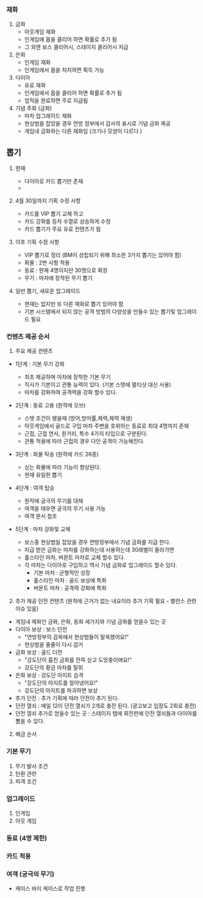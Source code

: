 ### 재화
1) 금화
    - 아웃게임 재화
    - 인게임에 몹을 클리어 하면 확률로 추가 됨
    - 그 외엔 보스 클리어시, 스테이지 클리어시 지급
2) 은화
    - 인게임 재화 
    - 인게임에서 몹을 처치하면 획득 가능
4) 다이아
    - 유료 재화
    - 인게임에서 몹을 클리어 하면 확률로 추가 됨
    - 업적을 완료하면 주로 지급됨
4) 기념 주화 (금화)
    - 마차 업그레이드 재화 
    - 현상범을 잡았을 경우 연방 정부에서 감사의 표시로 기념 금화 제공
    - 게임내 금화와는 다른 재화임 (크기나 모양이 다르다.)

## 뽑기
1) 현재 
    - 다이아로 카드 뽑기만 존재
    -  
2) 4월 30일까지 기획 수정 사항
    - 카드를 VIP 뽑기 교체 하고 
    - 카드 강화를 등차 수열로 상승하게 수정
    - 카드 뽑기가 주요 유료 컨텐츠가 됨
     
3) 이후 기획 수정 사항
    - VIP 뽑기로 정리 (BM이 성립되기 위해 최소한 3가지 뽑기는 있어야 함)
    - 화물 : 2번 사항 적용 
    - 동료 : 현재 4명이지만 30명으로 확장
    - 무기 : 마차에 장착된 무기 뽑기

4) 일반 뽑기, 새로운 업그레이드     
    - 현재는 없지만 또 다른 재화로 뽑기 있어야 함
    - 기본 시스템에서 되지 않는 공격 방법의 다양성을 만들수 있는 뽑기및 업그레이드 필요

### 컨텐츠 제공 순서
1) 주요 제공 컨텐츠
 - 1단계 : 기본 무기 강화
   - 최초 제공하며 마차에 장착한 기본 무기
   - 직사가 기본이고 관통 능력이 있다. (기본 스탯에 멀티샷 대신 사용)
   - 마차를 강화하여 공격력을 강화 할수 있다. 
 
 - 2단계 : 동료 고용 (원작에 오브)
   - 스탯 조건이 됐을때 (방어,방어률,체력,체력 재생)
   - 아웃게임에서 골드로 구입  마차 주변을 호위하는 동료로 최대 4명까지 존재
   - 근접, 근접 연사, 원거리, 특수 4가지 타입으로 구분된다.
   - 관통 적용에 따라 근접의 경우 다인 공격이 가능해진다. 
 
 - 3단계 : 화물 탁송 (원작에 카드 26종)
    - 싣는 화물에 따라 기능이 향상된다. 
    - 현재 유일한 뽑기

 - 4단계 : 여객 탑승
   - 원작에 궁극의 무기를 대체 
   - 여객을 태우면 궁극의 무기 사용 가능
   - 여객 문서 참조
 
 - 5단계 : 마차 강화및 교체
   - 보스중 현상범일 잡았을 경우 연방정부에서 기념 금화를 지급 한다.
   - 지급 받은 금화는 마차를 강화하는데 사용하는데 30레벨이 올라가면 
   - 홀스타인 마차, 버몬트 마차로 교체 할수 있다.
   - 각 마차는 다이아로 구입하고 역시 기념 금화로 업그레이드 할수 있다. 
     - 기본 마차 : 균형적인 성장
     - 홀스타인 마차 : 골드 보상에 특화
     - 버몬트 마차 : 공격력 강화에 특화 

2) 추가 제공 던전 컨텐츠 (원작에 근거가 없는 내요이라 추가 기획 필요 - 밸런스 관련 이슈 있음)
 - 게임내 제화인 금화, 은화, 동화 세가지와 기념 금화를 얻을수 있는 곳
 - 다이아 보상 : 보스 던전 
    - "연방정부의 감옥에서 현상범들이 탈옥했어요!" 
    - 현상범을 줄줄이 다시 검거
 - 금화 보상 : 골드 더전 
    - "강도단이 훔친 금화를 잔뜩 싣고 도망중이에요!"
    - 강도단의 황금 마차를 탈취  
 - 은화 보상 : 강도단 아지트 습격 
    - "강도단의 아지트를 알아냈어요!"
    - 강도단의 아지트를 파괴하면 보상
 - 추가 던전 : 추가 기획에 따라 던전이 추기 된다.
 - 던전 열쇠 : 매일 12이 던전 열쇠가 2개로 충전 된다. (광고보고 입장도 2회로 충전)
 - 던전 열쇠 추가로 얻을수 있는 곳 : 스테이지 탭에 회전판에 던전 열쇠들과 다이아를 뽈을 수 있다.  


2) 해금 순서
### 기본 무기
1) 무기 발사 조건
2) 탄환 관련
3) 피격 조건
 
### 업그레이드
1) 인게임
2) 아웃 게임

### 동료 (4명 제한)

### 카드 적용

### 여객 (궁극의 무기)
- 케이스 바이 케이스로 작업 진행 
